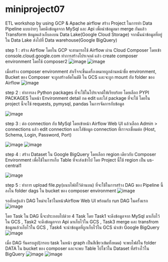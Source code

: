 # miniproject07
ETL workshop by using GCP & Apache airflow
สร้าง Project ในการทำ Data Pipeline แบบง่ายๆ โดยดึงข้อมูลจาก MySql และ Api เพื่อนำข้อมูลมา merge กันแล้ว Transform ข้อมูลแล้วเก็บลงบน Data Lake(Google Cloud Storage) จากนั้นนำข้อมูลที่อยู่ใน Data Lake ส่งไปที่ Data warehouse(Google BigQuery)
 
step 1 : สร้าง Airflow โดยใน GCP จะสามารถใช้ Airflow ผ่าน Cloud Composer โดยเข้า console.cloud.google.com ทำการสร้างโปรเจกต์ แล้ว create composer environment โดยใช้ composer2
![image](https://github.com/nechayut/miniproject07/assets/101554284/0f5f672b-caf6-471b-a103-1d7dbe091351)
![image](https://github.com/nechayut/miniproject07/assets/101554284/bced06c9-b862-4592-a58a-57e2a39d143d)

เมื่อสร้าง composer environment สำเร็จจะขึ้นเครื่องหมายถูกด้านหน้าชื่อ environment, 
Bucket ของ Composer จะถูกสร้างอัตโนมัติ ใน GCS และจะถูก mount กับ folder ของ Airflow
![image](https://github.com/nechayut/miniproject07/assets/101554284/d1d96436-3887-4819-bae7-dd9632a19640)




step 2 : ทำการลง Python packages ที่จะใช้ในโปรเจกต์ให้เรียบร้อย โดยเลือก PYPI PACKAGES ในหน้า Environment detail กด edit และใส่ package ที่จะใช้ โดยใน project นี้จะใช้ requests, pymysql, pandas ในการจัดการกับข้อมูล

![image](https://github.com/nechayut/miniproject07/assets/101554284/8b7980bc-3b2c-4837-8036-24ba77de1643)




step 3 : ต่อ connection กับ MySql โดยเข้าหน้า Airflow Web UI แล้วเลือก Admin > connections แล้ว edit connection และใส่ข้อมูล connection ที่เราจะเชื่อมต่อ (Host, Schema, Login, Password, Port)

![image](https://github.com/nechayut/miniproject07/assets/101554284/2594d807-a9ae-47dd-bb4e-f6f4ef44886d)
![image](https://github.com/nechayut/miniproject07/assets/101554284/1f12ecf3-6c73-4891-a0f3-66b80ea1b411)




step 4 : สร้าง Dataset ใน Google BigQuery โดยเลือก region เดียวกับ Composer Environment เพื่อใช้ในการเก็บ Table ที่จะส่งเข้าไป โดย Project นี้ใช้ region เป็น us-central1

![image](https://github.com/nechayut/miniproject07/assets/101554284/c803c9ba-2745-4784-9b47-8f6bafbf9b4c)




step 5 : ทำการ upload file.py(แนบไฟล์ไว้ด้านบน) ที่จะใช้ในการสร้าง DAG ของ Pipeline นี้ลงใน folder dags ใน bucket ของ composer environment
![image](https://github.com/nechayut/miniproject07/assets/101554284/08ea579a-941a-48d8-93ea-fe6317ac9b2b)


รอสักครู่แล้ว DAG ใหม่จะโชว์ในหน้าAirflow Web UI พร้อมกับ run DAG ในครั้งแรก
![image](https://github.com/nechayut/miniproject07/assets/101554284/ce3d2e33-5934-439a-837a-3442f26f63c2)


โดย Task ใน DAG นี้จะประกอบไปด้วย 4 Task โดย Task1 จะดึงข้อมูลจาก MySql มาเก็บไว้ใน GCS , Task2 จะดึงข้อมูลจาก Api มาเก็บไว้ใน GCS , Task3 merge และ transfrom ข้อมูลแล้วเก็บไว้ใน GCS , Task4 จะนำข้อมูลที่ถูกเก็บไว้ใน GCS นำเข้า Google BigQuery
![image](https://github.com/nechayut/miniproject07/assets/101554284/34220d2f-3692-4ba8-85a1-befb524fe39d)

เมื่อ DAG รันครบลูป(กรอบ task ในหน้า graph เป็นสีเขียวเข้มทั้งหมด) จะพบไฟล์ใน folder DATA ใน bucket ของ composer และจะพบ Table ไปโชว์ใน Dataset ที่สร้างไว้ใน BigQuery
![image](https://github.com/nechayut/miniproject07/assets/101554284/f94d574c-5c19-49b5-a106-df60edae7a2a)
![image](https://github.com/nechayut/miniproject07/assets/101554284/f8bf5167-6cce-44c3-854c-dd91469f6007)

